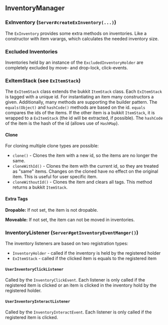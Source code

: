 ## InventoryManager

### ExInventory (`Server#createExInventory(...)`)

The `ExInventory` provides some extra methods on inventories. Like a constructor with item varargs, which calculates
the needed inventory size.

### Excluded Inventories

Inventories held by an instance of the `ExcludedInventoryHolder` are completely excluded by move- and drop-lock,
click-events.

### ExItemStack (see `ExItemStack`)

The `ExItemStack` class extends the bukkit `ItemStack` class. Each `ExItemStack` is tagged with a unique id. For
instantiating an item many constructors a given. Additionally, many methods are supporting the builder pattern.
The `equals(Object)` and `hashCode()` methods are based on the id. `equals` compares the ids of the items. If the other
item is a bukkit `ItemStack`, it is wrapped to a `ExItemStack` (the id will be extracted, if possible). The `hashCode`
of the item is the hash of the id (allows use of `HashMap`).

#### Clone

For cloning multiple clone types are possible:

- `clone()` - Clones the item with a new id, so the items are no longer the same.
- `cloneWithId()` - Clones the item with the current id, so they are treated as "same" items. Changes on the cloned have
  no effect on the original item. This is useful for user specific item.
- `cloneWithoutId()` - Clones the item and clears all tags. This method returns a bukkit `ItemStack`.

#### Extra Tags

**Dropable:**
If not set, the item is not dropable.

**Moveable:**
If not set, the item can not be moved in inventories.

### InventoryListener (`Server#getInventoryEventManger()`)

The inventory listeners are based on two registration types:

- `InventoryHolder` - called if the inventory is held by the registered holder
- `ExItemStack` - called if the clicked item is equals to the registered item

#### `UserInventoryClickListener`

Called by the `InventoryClickEvent`. Each listener is only called if the registered item is clicked or an item is
clicked in the inventory hold by the registered holder.

#### `UserInventoryInteractListener`

Called by the `InventoryInteractEvent`. Each listener is only called if the registered item is clicked.

